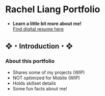 # Rachel Liang Portfolio

* **Learn a little bit more about me!**  
[Find digital resume here](https://rrliang.github.io/profile/)

## ❖・Introduction・❖
### About this portfolio
* Shares some of my projects (WIP)
* NOT optimized for Mobile (WIP)
* Holds skillset details
* Some fun facts about me!  

